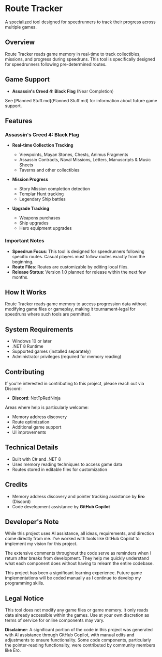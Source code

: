 # Route Tracker

A specialized tool designed for speedrunners to track their progress across multiple games.

## Overview

Route Tracker reads game memory in real-time to track collectibles, missions, and progress during speedruns. This tool is specifically designed for speedrunners following pre-determined routes.

## Game Support

- **Assassin's Creed 4: Black Flag** (Near Completion)

See [Planned Stuff.md](Planned Stuff.md) for information about future game support.

## Features

### Assassin's Creed 4: Black Flag
- **Real-time Collection Tracking**
  - Viewpoints, Mayan Stones, Chests, Animus Fragments
  - Assassin Contracts, Naval Missions, Letters, Manuscripts & Music Sheets
  - Taverns and other collectibles

- **Mission Progress**
  - Story Mission completion detection
  - Templar Hunt tracking
  - Legendary Ship battles

- **Upgrade Tracking**
  - Weapons purchases
  - Ship upgrades
  - Hero equipment upgrades

### Important Notes

- **Speedrun Focus**: This tool is designed for speedrunners following specific routes. Casual players must follow routes exactly from the beginning.
- **Route Files**: Routes are customizable by editing local files.
- **Release Status**: Version 1.0 planned for release within the next few months.

## How It Works

Route Tracker reads game memory to access progression data without modifying game files or gameplay, making it tournament-legal for speedruns where such tools are permitted.

## System Requirements

- Windows 10 or later
- .NET 8 Runtime
- Supported games (installed separately)
- Administrator privileges (required for memory reading)

## Contributing

If you're interested in contributing to this project, please reach out via Discord:
- **Discord**: NotTpRedNinja

Areas where help is particularly welcome:
- Memory address discovery
- Route optimization
- Additional game support
- UI improvements

## Technical Details

- Built with C# and .NET 8
- Uses memory reading techniques to access game data
- Routes stored in editable files for customization

## Credits

- Memory address discovery and pointer tracking assistance by **Ero** (Discord)
- Code development assistance by **GitHub Copilot**

## Developer's Note

While this project uses AI assistance, all ideas, requirements, and direction come directly from me. I've worked with tools like GitHub Copilot to implement my vision for this project.

The extensive comments throughout the code serve as reminders when I return after breaks from development. They help me quickly understand what each component does without having to relearn the entire codebase.

This project has been a significant learning experience. Future game implementations will be coded manually as I continue to develop my programming skills.

## Legal Notice

This tool does not modify any game files or game memory. It only reads data already accessible within the games. Use at your own discretion as terms of service for online components may vary.

**Disclaimer**: A significant portion of the code in this project was generated with AI assistance through GitHub Copilot, with manual edits and adjustments to ensure functionality. Some code components, particularly the pointer-reading functionality, were contributed by community members like Ero.